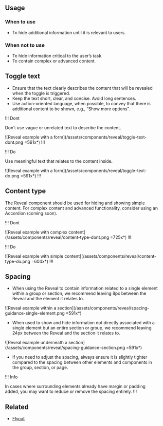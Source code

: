## Usage

### When to use

- To hide additional information until it is relevant to users.

### When not to use

- To hide information critical to the user’s task.
- To contain complex or advanced content.

## Toggle text

- Ensure that the text clearly describes the content that will be revealed when the toggle is triggered.
- Keep the text short, clear, and concise. Avoid long sentences.
- Use action-oriented language, when possible, to convey that there is additional content to be shown, e.g., “Show more options”.

!!! Dont

Don’t use vague or unrelated text to describe the content.

![Reveal example with a form](/assets/components/reveal/toggle-text-dont.png =591x*)
!!!

!!! Do

Use meaningful text that relates to the content inside.

![Reveal example with a form](/assets/components/reveal/toggle-text-do.png =591x*)
!!!

## Content type

The Reveal component should be used for hiding and showing simple content. For complex content and advanced functionality, consider using an Accordion (coming soon).

!!! Dont

![Reveal example with complex content](/assets/components/reveal/content-type-dont.png =725x*)
!!!

!!! Do

![Reveal example with simple content](/assets/components/reveal/content-type-do.png =604x*)
!!!

## Spacing

- When using the Reveal to contain information related to a single element within a group or section, we recommend leaving 8px between the Reveal and the element it relates to.

![Reveal example within a section](/assets/components/reveal/spacing-guidance-single-element.png =591x*)

- When used to show and hide information not directly associated with a single element but an entire section or group, we recommend leaving 24px between the Reveal and the section it relates to.

![Reveal example underneath a section](/assets/components/reveal/spacing-guidance-section.png =591x*)

- If you need to adjust the spacing, always ensure it is slightly tighter compared to the spacing between other elements and components in the group, section, or page.

!!! Info

In cases where surrounding elements already have margin or padding added, you may want to reduce or remove the spacing entirely.
!!!

## Related

<!-- only include the 2 most similar/related components -->
- [Flyout](/components/flyout)
